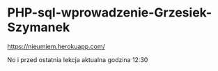 # PHP-sql-wprowadzenie-Grzesiek-Szymanek
https://nieumiem.herokuapp.com/

No i przed ostatnia lekcja
aktualna godzina 12:30
